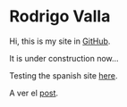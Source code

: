 # Rodrigo Valla
Hi, this is my site in [GitHub](https://github.com).

It is under construction now...

Testing the spanish site [here](https://rvalla.github.io/index_es).


A ver el [post](/_posts/2020-06-18-cal.md).